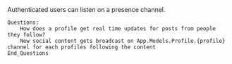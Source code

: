 <posts-fetching-web-sockets>
    Authenticated users can listen on a presence channel.
    
    Questions:
        How does a profile get real time updates for posts from people they follow?
        New social content gets broadcast on App.Models.Profile.{profile} channel for each profiles following the content
    End_Questions
</posts-fetching-web-sockets>
